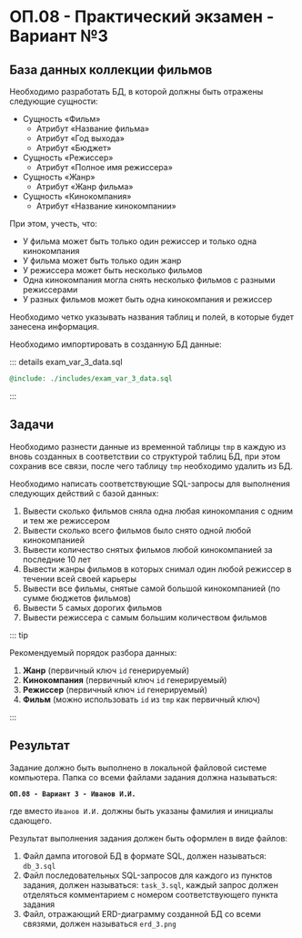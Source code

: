 # ОП.08 - Практический экзамен - Вариант №3

## База данных коллекции фильмов

Необходимо разработать БД, в которой должны быть отражены следующие сущности:

- Сущность «Фильм»
  - Атрибут «Название фильма»
  - Атрибут «Год выхода»
  - Атрибут «Бюджет»
- Сущность «Режиссер»
  - Атрибут «Полное имя режиссера»
- Сущность «Жанр»
  - Атрибут «Жанр фильма»
- Сущность «Кинокомпания»
  - Атрибут «Название кинокомпании»

При этом, учесть, что:

- У фильма может быть только один режиссер и только одна кинокомпания
- У фильма может быть только один жанр
- У режиссера может быть несколько фильмов
- Одна кинокомпания могла снять несколько фильмов с разными режиссерами
- У разных фильмов может быть одна кинокомпания и режиссер

Необходимо четко указывать названия таблиц и полей, в которые будет занесена информация.

Необходимо импортировать в созданную БД данные:

::: details exam_var_3_data.sql

```sql :collapsed-lines=5
@include: ./includes/exam_var_3_data.sql
```

:::

## Задачи

Необходимо разнести данные из временной таблицы `tmp` в каждую из вновь созданных в соответствии со структурой таблиц БД, при этом сохранив все связи, после чего таблицу `tmp` необходимо удалить из БД.

Необходимо написать соответствующие SQL-запросы для выполнения следующих действий с базой данных:

1. Вывести сколько фильмов сняла одна любая кинокомпания с одним и тем же режиссером
2. Вывести сколько всего фильмов было снято одной любой кинокомпанией
3. Вывести количество снятых фильмов любой кинокомпанией за последние 10 лет
4. Вывести жанры фильмов в которых снимал один любой режиссер в течении всей своей карьеры
5. Вывести все фильмы, снятые самой большой кинокомпанией (по сумме бюджетов фильмов)
6. Вывести 5 самых дорогих фильмов
7. Вывести режиссера с самым большим количеством фильмов

::: tip

Рекомендуемый порядок разбора данных:

1. __Жанр__ (первичный ключ `id` генерируемый)
2. __Кинокомпания__ (первичный ключ `id` генерируемый)
3. __Режиссер__ (первичный ключ `id` генерируемый)
4. __Фильм__ (можно использовать `id` из `tmp` как первичный ключ)

:::

## Результат

Задание должно быть выполнено в локальной файловой системе компьютера. Папка со всеми файлами задания должна называться:

__`ОП.08 - Вариант 3 - Иванов И.И.`__

где вместо `Иванов И.И.` должны быть указаны фамилия и инициалы сдающего.

Результат выполнения задания должен быть оформлен в виде файлов:

1. Файл дампа итоговой БД в формате SQL, должен называться: `db_3.sql`
2. Файл последовательных SQL-запросов для каждого из пунктов задания, должен называться: `task_3.sql`, каждый запрос должен отделяться комментарием с номером соответствующего пункта задания
3. Файл, отражающий ERD-диаграмму созданной БД со всеми связями, должен называться `erd_3.png`
